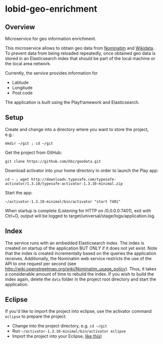 # lobid-geo-enrichment

## Overview

Microservice for geo information enrichment.

This microservice allows to obtain geo data from [Nominatim](http://www.nominatim.org/) and [Wikidata](https://www.wikidata.org).
To prevent data from being reloaded repeatedly, once obtained geo data is stored in an Elasticsearch index that should be part of the local machine or the local area network.

Currently, the service provides information for
* Latitude
* Longitude
* Post code

The application is built using the Playframework and Elasticsearch.

## Setup

Create and change into a directory where you want to store the project, e.g.:

`mkdir ~/git ; cd ~/git`

Get the project from GitHub:

`git clone https://github.com/hbz/geodata.git`

Download activator into your home directory in order to launch the Play app:

`cd ~ ; wget http://downloads.typesafe.com/typesafe-activator/1.3.10/typesafe-activator-1.3.10-minimal.zip`

Start the app:

`~/activator-1.3.10-minimal/bin/activator "start 7401"`

When startup is complete (Listening for HTTP on /0.0.0.0:7401), exit with Ctrl+D, output will be logged to target/universal/stage/logs/application.log.


## Index

The service runs with an embedded Elasticsearch index. The index is created on startup of the application BUT ONLY if it does not yet exist. Note that the index is created incrementally based on the queries the application receives. Additionally, the Nominatim web service restricts the use of the API to one request per second (see http://wiki.openstreetmap.org/wiki/Nominatim_usage_policy). Thus, it takes a considerable amount of time to rebuild the index. If you wish to build the index again, delete the `data` folder in the project root directory and start the application.

## Eclipse

If you'd like to import the project into eclipse, use the activator command `eclipse` to prepare the project:
* Change into the project directory, e.g. `cd ~/git`
* Run `~/activator-1.3.10-minimal/bin/activator eclipse`
* Import the project into your Eclipse, [like this](http://help.eclipse.org/kepler/index.jsp?topic=%2Forg.eclipse.platform.doc.user%2Ftasks%2Ftasks-importproject.htm))
